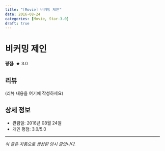 ```yaml
---
title: "[Movie] 비커밍 제인"
date: 2016-08-24
categories: [Movie, Star-3.0]
draft: true
---
```


# 비커밍 제인

**평점:** ★ 3.0

## 리뷰

(리뷰 내용을 여기에 작성하세요)

## 상세 정보

- 관람일: 2016년 08월 24일
- 개인 평점: 3.0/5.0

---

*이 글은 자동으로 생성된 임시 글입니다.*
